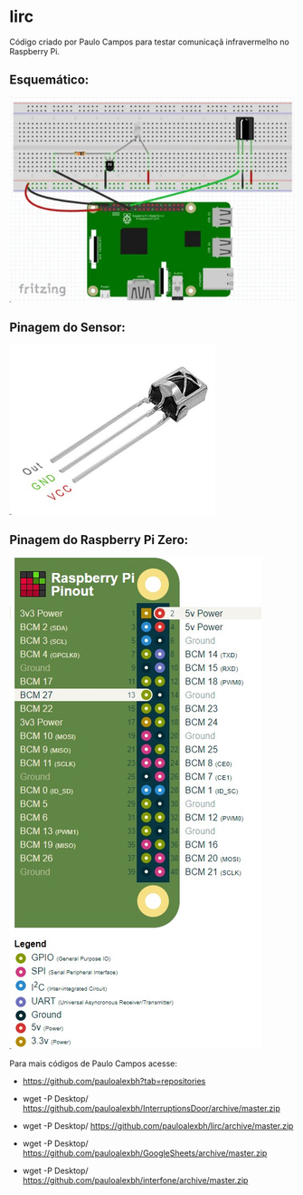 # lirc
Código criado por Paulo Campos para testar comunicaçã infravermelho no Raspberry Pi.

## Esquemático:

![Esquematico](/Imagens/Esquematico.jpeg)

## Pinagem do Sensor:

![Sensor_IR](/Imagens/Sensor_IR.jpeg)

## Pinagem do Raspberry Pi Zero:

![Pinagem](/Imagens/Pinagem_Zero.jpeg)

Para mais códigos de Paulo Campos acesse:

* https://github.com/pauloalexbh?tab=repositories

* wget -P Desktop/ https://github.com/pauloalexbh/InterruptionsDoor/archive/master.zip

* wget -P Desktop/ https://github.com/pauloalexbh/lirc/archive/master.zip

* wget -P Desktop/ https://github.com/pauloalexbh/GoogleSheets/archive/master.zip

* wget -P Desktop/ https://github.com/pauloalexbh/interfone/archive/master.zip
